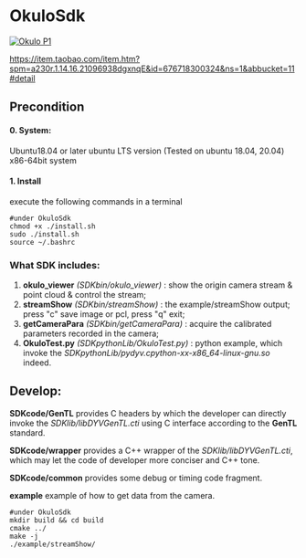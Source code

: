 # OkuloSdk


[![Okulo P1](https://res.cloudinary.com/marcomontalbano/image/upload/v1658410834/video_to_markdown/images/youtube--t8YRnP8hS3M-c05b58ac6eb4c4700831b2b3070cd403.jpg)](https://www.youtube.com/watch?v=t8YRnP8hS3M "Okulo P1")

https://item.taobao.com/item.htm?spm=a230r.1.14.16.21096938dgxnqE&id=676718300324&ns=1&abbucket=11#detail

## Precondition
#### 0. System:
Ubuntu18.04 or later ubuntu LTS version (Tested on ubuntu 18.04, 20.04) x86-64bit system
#### 1. Install

execute the following commands in a terminal

```
#under OkuloSdk
chmod +x ./install.sh 
sudo ./install.sh 
source ~/.bashrc
```
###  What SDK includes:

1. **okulo_viewer** *(SDKbin/okulo_viewer)* : show the origin camera stream & point cloud & control the stream;
2. **streamShow** *(SDKbin/streamShow)* : the example/streamShow output; press "c" save image or pcl, press "q" exit;
3. **getCameraPara** *(SDKbin/getCameraPara)* : acquire the calibrated parameters recorded in the camera;
4. **OkuloTest.py** *(SDKpythonLib/OkuloTest.py)* : python example, which invoke the *SDKpythonLib/pydyv.cpython-xx-x86_64-linux-gnu.so* indeed.


## Develop:

**SDKcode/GenTL** provides C headers by which the developer can directly invoke the *SDKlib/libDYVGenTL.cti*  using  C interface according to the **GenTL** standard.

**SDKcode/wrapper** provides a C++ wrapper of the *SDKlib/libDYVGenTL.cti*, which may let the code of developer more conciser and C++ tone.

**SDKcode/common** provides some debug or timing code fragment.

**example** example of how to get data from the camera.

```
#under OkuloSdk
mkdir build && cd build
cmake ../
make -j
./example/streamShow/
```



